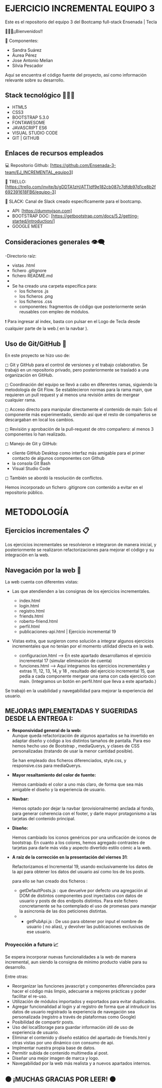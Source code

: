 # EJERCICIO INCREMENTAL EQUIPO 3
Este es el repositorio del equipo 3 del Bootcamp full-stack Ensenada | Tecla

👩🏻‍🚀¡¡Bienvenidos!!

👥 Componentes: 
  - Sandra Suárez 
  - Áurea Pérez 
  - Jose Antonio Melian  
  - Silvia Pescador 
  
Aquí se encuentra el código fuente del proyecto, así como información relevante sobre su desarrollo.

## Stack tecnológico 👩🏻‍💻

- HTML5
- CSS3
- BOOTSTRAP 5.3.0
- FONTAWESOME
- JAVASCRIPT ES6
- VISUAL STUDIO CODE
- GIT | GITHUB 

## Enlaces de recursos empleados
💻 Repositorio Github: [https://github.com/Ensenada-3-team/EJ_INCREMENTAL_equipo3]

📇 TRELLO: [https://trello.com/invite/b/gDDTA1zH/ATTIdf9e182cb087c7dfdb97d1ce8b2f692391618FB6/equipo-3]

📲 SLACK: Canal de Slack creado específicamente para el bootcamp.

- API: [https://dummyjson.com]
- BOOTSTRAP DOC: [https://getbootstrap.com/docs/5.2/getting-started/introduction/]
- GOOGLE MEET

## Consideraciones generales 👁‍🗨

-Directorio raíz:
  - vistas .html 
  - fichero .gitignore
  - fichero README.md
- 
- Se ha creado una carpeta específica para:
  - los ficheros .js
  - los ficheros .png
  - los ficheros .css
  - componentes: fragmentos de código que posteriormente serán reusables con empleo de módulos.

❗ Para ingresar al index, basta con pulsar en el Logo de Tecla desde cualquier parte de la web.( en la navbar ).

## Uso de Git/GitHub 🌱
En este proyecto se hizo uso de: 

◻ Git y GitHub para el control de versiones y el trabajo colaborativo. Se trabajó en un repositorio privado, pero posteriormente se trasladó a una organización en GitHub.

◻ Coordinación del equipo se llevó a cabo en diferentes ramas, siguiendo la metodología de Git Flow. Se establecieron normas para la rama main, que requieren un pull request y al menos una revisión antes de mergear cualquier rama.

◻ Acceso directo para manipular directamente el contenido de main: Solo el componente más experimentado, siendo así que el resto de compañeros se descargaban en local los cambios. 

◻ Revisión y aprobación de la pull-request de otro compañero: al menos 3 componentes lo han realizado.

◻ Manejo de Git y GitHub: 
  - cliente GitHub Desktop como interfaz más amigable para el primer contacto de algunos componentes con Github 
  - la consola Git Bash  
  - Visual Studio Code 

◻ También se abordó la resolución de conflictos.

Hemos incorporado un fichero .gitignore con contenido a evitar en el repositorio público.


# METODOLOGÍA 
## Ejercicios incrementales 📋
Los ejercicios incrementales se resolvieron e integraron de manera inicial, y posteriormente se realizaron refactorizaciones para mejorar el código y su integración en la web.


## Navegación por la web 🚢

La web cuenta con diferentes vistas:
- Las que atendienden a las consignas de los ejercicios incrementales.
  - index.html
  - login.html
  - registro.html
  - friends.html
  - roberto-friend.html 
  - perfil.html
  - publicaciones-api.html | Ejercicio incremental 19

- Vistas extra, que surgieron como solución a integrar algunos ejercicios incrementales que no tenían por el momento utilidad directa en la web.
  - configuracion.html --> En este apartado desarrollamos el ejercicio incremental 17 (simular eliminación de cuenta)
  - funciones.html --> Aquí integramos los ejercicios incrementales y extras 11, 12, 13, 14, y 18 , resultado del ejercicio incremental 15, que pedía a cada componente mergear una rama con cada ejercicio con main. (Integramos un botón en perfil.html que lleva a este apartado.)
  

Se trabajó en la usabilidad y navegabilidad para mejorar la experiencia del usuario.

## MEJORAS IMPLEMENTADAS Y SUGERIDAS DESDE LA ENTREGA I:

- **Responsividad general de la web:**  
  Aunque queda refactorización de algunos apartados se ha invertido en adaptar diseño y código a los distintos tamaños de pantalla. Para eso hemos hecho uso de Bootstrap , mediaQuerys, y clases de CSS personalizadas (tratando de usar la menor cantidad posible). 

  Se han empleado dos ficheros diferenciados, style.css, y responsive.css para mediaQuerys.

- **Mayor resaltamiento del color de fuente:** 
  
  Hemos cambiado el color a uno más claro, de forma que sea más amigable el diseño y la experiencia de usuario.

- **Navbar:**
  
  Hemos optado por dejar la navbar (provisionalmente) anclada al fondo, para generar coherencia con el footer, y darle mayor protagonismo a las tarjetas del contenido principal.

- **Diseño:** 
  
  Hemos cambiado los iconos genéricos por una unificación de iconos de bootstrap. 
  En cuanto a los colores, hemos agregado contrastes de tarjetas para darle más vida y aspecto divertido estilo cómic a la web. 

- **A raíz de la corrección en la presentación del viernes 31**:

  Refactorizamos el Incremental 19, usando exclusivamente los datos de la api para obtener los datos del usuario así como los de los posts. 
  
  para ello se han creado dos ficheros :
  
    - getDefaultPosts.js : que devuelve por defecto una agregación al DOM de distintos componentes post inyectados con datos de usuario y posts de dos endpoits distintos. Para este  fichero concretamente se ha contemplado el uso de promesas para manejar la asincronía de las dos peticiones distintas. 
  - 
    - getPubApi.js : De uso para obtener por input el nombre de usuario ( no alias), y devolver las publicaciones exclusivas de ese usuario. 


### Proyección a futuro 📈
Se espera incorporar nuevas funcionalidades a la web de manera incremental, aun siendo la consigna de mínimo producto viable para su desarrollo.

Entre otras:

- Reorganizar las funciones javascript  y componentes diferenciados para hacer el código más limpio, adecuarse a mejores prácticas y poder facilitar el re-uso.
- Utilización de módulos importados y exportados para evitar duplicados.
- Agregar funcionalidad al login y al registro de forma que al intruducir los datos de usuario registrado la experiencia de navegación sea personalizada (registro a través de plataformas como Google)
- Posibilidad de compartir posts.
- Uso del localStorage para guardar información útil de uso de experiencia de usuario.
- Eliminar el contenido y diseño estático del apartado de friends.html y otras vistas por uno dinámico con consumo de api. 
- Implmentar nuestra propia base de datos.
- Permitir subida de contenido multimedia al post.
- Diseñar una mejor imagen de marca y logo.
- Navegabilidad por la web más realista y a nuevos apartados internos.



## ⚫ ¡MUCHAS GRACIAS POR LEER! ⚫